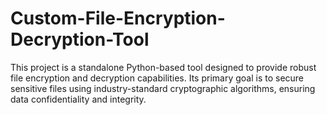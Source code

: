 # Custom-File-Encryption-Decryption-Tool
This project is a standalone Python-based tool designed to provide robust file encryption and decryption capabilities. Its primary goal is to secure sensitive files using industry-standard cryptographic algorithms, ensuring data confidentiality and integrity. 
